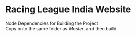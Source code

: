# Racing League India Website
Node Dependencies for Building the Project <br>
Copy onto the same folder as *Master*, and then build.
